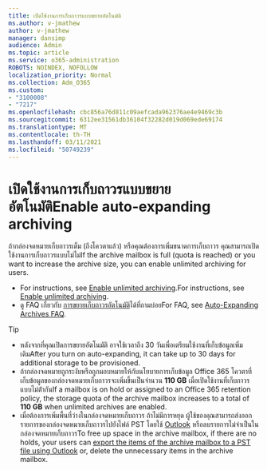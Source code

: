 ```yaml
---
title: เปิดใช้งานการเก็บถาวรแบบขยายอัตโนมัติ
ms.author: v-jmathew
author: v-jmathew
manager: dansimp
audience: Admin
ms.topic: article
ms.service: o365-administration
ROBOTS: NOINDEX, NOFOLLOW
localization_priority: Normal
ms.collection: Adm_O365
ms.custom:
- "3100008"
- "7217"
ms.openlocfilehash: cbc856a76d811c09aefcada962376ae4e9469c3b
ms.sourcegitcommit: 6312ee31561db36104f32282d019d069ede69174
ms.translationtype: MT
ms.contentlocale: th-TH
ms.lasthandoff: 03/11/2021
ms.locfileid: "50749239"
---
```

# <a name="enable-auto-expanding-archiving"></a><span data-ttu-id="85eca-102">เปิดใช้งานการเก็บถาวรแบบขยายอัตโนมัติ</span><span class="sxs-lookup"><span data-stu-id="85eca-102">Enable auto-expanding archiving</span></span>

<span data-ttu-id="85eca-103">ถ้ากล่องจดหมายเก็บถาวรเต็ม (ถึงโควตาแล้ว) หรือคุณต้องการเพิ่มขนาดการเก็บถาวร คุณสามารถเปิดใช้งานการเก็บถาวรแบบไม่ไม่</span><span class="sxs-lookup"><span data-stu-id="85eca-103">If the archive mailbox is full (quota is reached) or you want to increase the archive size, you can enable unlimited archiving for users.</span></span>

- <span data-ttu-id="85eca-104">For instructions, see [Enable unlimited archiving](https://docs.microsoft.com/office365/securitycompliance/enable-unlimited-archiving).</span><span class="sxs-lookup"><span data-stu-id="85eca-104">For instructions, see [Enable unlimited archiving](https://docs.microsoft.com/office365/securitycompliance/enable-unlimited-archiving).</span></span>
- <span data-ttu-id="85eca-105">ดู FAQ เกี่ยวกับ [การขยายเก็บถาวรอัตโนมัติ](https://blogs.technet.microsoft.com/exchange/2018/04/09/office-365-auto-expanding-archives-faq/)ได้ที่ถามบ่อย</span><span class="sxs-lookup"><span data-stu-id="85eca-105">For FAQ, see [Auto-Expanding Archives FAQ](https://blogs.technet.microsoft.com/exchange/2018/04/09/office-365-auto-expanding-archives-faq/).</span></span>

> [!TIP]
>
> - <span data-ttu-id="85eca-106">หลังจากที่คุณเปิดการขยายอัตโนมัติ อาจใช้เวลาถึง 30 วันเพื่อเตรียมใช้งานที่เก็บข้อมูลเพิ่มเติม</span><span class="sxs-lookup"><span data-stu-id="85eca-106">After you turn on auto-expanding, it can take up to 30 days for additional storage to be provisioned.</span></span>
> - <span data-ttu-id="85eca-107">ถ้ากล่องจดหมายถูกระงับหรือถูกมอบหมายให้กับนโยบายการเก็บข้อมูล Office 365 โควตาที่เก็บข้อมูลของกล่องจดหมายเก็บถาวรจะเพิ่มขึ้นเป็นจํานวน **110 GB** เมื่อเปิดใช้งานที่เก็บถาวรแบบไม่ต้ํากัน</span><span class="sxs-lookup"><span data-stu-id="85eca-107">If a mailbox is on hold or assigned to an Office 365 retention policy, the storage quota of the archive mailbox increases to a total of **110 GB** when unlimited archives are enabled.</span></span>
> - <span data-ttu-id="85eca-108">เมื่อต้องการเพิ่มพื้นที่ว่างในกล่องจดหมายเก็บถาวร ถ้าไม่มีการหยุด ผู้ใช้ของคุณสามารถส่งออกรายการของกล่องจดหมายเก็บถาวรไปยังไฟล์ PST โดยใช้ [Outlook](https://support.office.com/article/Export-or-backup-email-contacts-and-calendar-to-an-Outlook-pst-file-14252b52-3075-4e9b-be4e-ff9ef1068f91) หรือลบรายการไม่จําเป็นในกล่องจดหมายเก็บถาวร</span><span class="sxs-lookup"><span data-stu-id="85eca-108">To free up space in the archive mailbox, if there are no holds, your users can [export the items of the archive mailbox to a PST file using Outlook](https://support.office.com/article/Export-or-backup-email-contacts-and-calendar-to-an-Outlook-pst-file-14252b52-3075-4e9b-be4e-ff9ef1068f91) or, delete the unnecessary items in the archive mailbox.</span></span>

